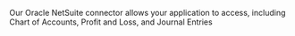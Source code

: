 Our Oracle NetSuite connector allows your application to access, including Chart of Accounts, Profit and Loss, and Journal Entries 